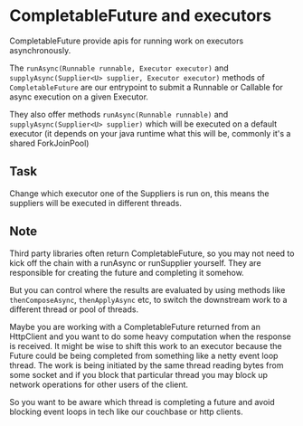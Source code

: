 # CompletableFuture and executors

CompletableFuture provide apis for running work on executors asynchronously.

The `runAsync(Runnable runnable, Executor executor)` and `supplyAsync(Supplier<U> supplier, Executor executor)` methods of `CompletableFuture` are our entrypoint to submit a Runnable or Callable for async execution on a given Executor.

They also offer methods `runAsync(Runnable runnable)` and `supplyAsync(Supplier<U> supplier)` which will be executed on a default executor (it depends on your java runtime what this will be, commonly it's a shared ForkJoinPool)
## Task

Change which executor one of the Suppliers is run on, this means the suppliers will be executed in different threads.

## Note

Third party libraries often return CompletableFuture, so you may not need to kick off the chain with a runAsync or runSupplier yourself. They are responsible for creating the future and completing it somehow.

But you can control where the results are evaluated by using methods like `thenComposeAsync`, `thenApplyAsync` etc, to switch the downstream work to a different thread or pool of threads.

Maybe you are working with a CompletableFuture returned from an HttpClient and you want to do some heavy computation when the response is received. It might be wise to shift this work to an executor because the Future could be being completed from something like a netty event loop thread. The work is being initiated by the same thread reading bytes from some socket and if you block that particular thread you may block up network operations for other users of the client.

So you want to be aware which thread is completing a future and avoid blocking event loops in tech like our couchbase or http clients.